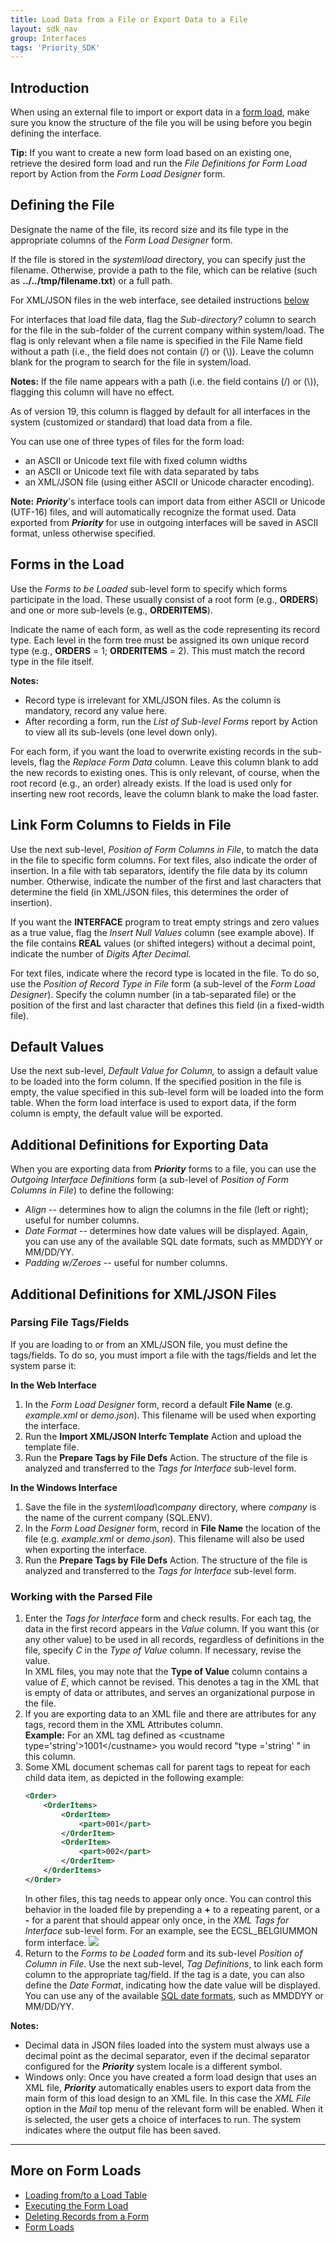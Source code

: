 ```yaml
---
title: Load Data from a File or Export Data to a File
layout: sdk_nav
group: Interfaces
tags: 'Priority_SDK'
---
```


## Introduction

When using an external file to import or export data in a [form load](Form-Loads), make sure you know the structure of the file you will be using before you begin defining the interface.

**Tip:** If you want to create a new form load based on an existing one,
retrieve the desired form load and run the *File Definitions for Form
Load* report by Action from the *Form Load Designer* form.

## Defining the File 

Designate the name of the file, its record size and its file type in the
appropriate columns of the *Form Load Designer* form.

If the file is stored in the *system\\load* directory, you can specify
just the filename. Otherwise, provide a path to the file, which can be relative (such as **../../tmp/filename.txt**) or a full path.

For XML/JSON files in the web interface, see detailed instructions [below](#additional-definitions-for-xmljson-files)

For interfaces that load file data, flag the *Sub-directory?* column to
search for the file in the sub-folder of the current company within
system/load. The flag is only relevant when a file name is specified in
the File Name field without a path (i.e., the field does not contain (/)
or (\\)). Leave the column blank for the program to search for the file
in system/load.

**Notes:** If the file name appears with a path (i.e. the field contains
(/) or (\\)), flagging this column will have no effect.

As of version 19, this column is flagged by default for all interfaces
in the system (customized or standard) that load data from a file.


You can use one of three types of files for the form load:

-   an ASCII or Unicode text file with fixed column widths
-   an ASCII or Unicode text file with data separated by tabs
-   an XML/JSON file (using either ASCII or Unicode character encoding).

**Note:** ***Priority***\'s interface tools can import data from either
ASCII or Unicode (UTF-16) files, and will automatically recognize the
format used. Data exported from ***Priority*** for use in outgoing
interfaces will be saved in ASCII format, unless otherwise specified.

## Forms in the Load 

Use the *Forms to be Loaded* sub-level form to specify which forms
participate in the load. These usually consist of a root form (e.g.,
**ORDERS**) and one or more sub-levels (e.g., **ORDERITEMS**).

Indicate the name of each form, as well as the code representing its
record type. Each level in the form tree must be assigned its own unique
record type (e.g., **ORDERS** = 1; **ORDERITEMS** = 2). This must match
the record type in the file itself.


**Notes:**

-   Record type is irrelevant for XML/JSON files. As the column is
    mandatory, record any value here.
-   After recording a form, run the *List of Sub-level Forms* report by
    Action to view all its sub-levels (one level down only).

For each form, if you want the load to overwrite existing records in the
sub-levels, flag the *Replace Form Data* column. Leave this column blank
to add the new records to existing ones. This is only relevant, of
course, when the root record (e.g., an order) already exists. If the
load is used only for inserting new root records, leave the column blank
to make the load faster.

## Link Form Columns to Fields in File 

Use the next sub-level, *Position of Form Columns in File*, to match the
data in the file to specific form columns. For text files, also indicate
the order of insertion. In a file with tab separators, identify the file
data by its column number. Otherwise, indicate the number of the first
and last characters that determine the field (in XML/JSON files, this
determines the order of insertion).

If you want the **INTERFACE** program to treat empty strings and zero
values as a true value, flag the *Insert Null Values* column (see
example above). If the file contains **REAL** values (or shifted
integers) without a decimal point, indicate the number of *Digits After
Decimal*.

For text files, indicate where the record type is located in the file.
To do so, use the *Position of Record Type in File* form (a sub-level of
the *Form Load Designer*). Specify the column number (in a tab-separated
file) or the position of the first and last character that defines this
field (in a fixed-width file).

## Default Values 

Use the next sub-level, *Default Value for Column,* to assign a default
value to be loaded into the form column. If the specified position in
the file is empty, the value specified in this sub-level form will be
loaded into the form table. When the form load interface is used to
export data, if the form column is empty, the default value will be
exported.

## Additional Definitions for Exporting Data 

When you are exporting data from ***Priority*** forms to a file, you can
use the *Outgoing Interface Definitions* form (a sub-level of *Position
of Form Columns in File*) to define the following:

-   *Align* -- determines how to align the columns in the file (left or
    right); useful for number columns.
-   *Date Format* -- determines how date values will be displayed.
    Again, you can use any of the available SQL date formats, such as
    MMDDYY or MM/DD/YY.
-   *Padding w/Zeroes* -- useful for number columns.

## Additional Definitions for XML/JSON Files 

### Parsing File Tags/Fields
If you are loading to or from an XML/JSON file, you must define the tags/fields. To do so, you must import a file with the tags/fields and let the system parse it:

**In the Web Interface**

1. In the *Form Load Designer* form, record a default **File Name** (e.g. *example.xml* or *demo.json*). This filename will be used when exporting the interface.
2. Run the **Import XML/JSON Interfc Template** Action and upload the template file.
3. Run the **Prepare Tags by File Defs**  Action. The structure of the file
is analyzed and transferred to the *Tags for Interface* sub-level form.

**In the Windows Interface**

1. Save the file in the *system\\load\\company* directory, where *company* is the name of the current company (SQL.ENV).
1. In the *Form Load Designer* form, record in **File Name** the location of the file (e.g. *example.xml* or *demo.json*). This filename will also be used when exporting the interface.
3. Run the **Prepare Tags by File Defs**  Action. The structure of the file
is analyzed and transferred to the *Tags for Interface* sub-level form.

### Working with the Parsed File

1. Enter the *Tags for Interface* form and check results. For each tag, the data in the first record appears in the *Value* column. If you want this (or any other value) to be used in all records, regardless of definitions in the file, specify *C* in the *Type of Value* column. If necessary, revise the value.\
In XML files, you may note that the **Type of Value** column contains a value of *E*, which cannot be revised. This denotes a tag in the XML that is empty of data or attributes, and serves an organizational purpose in the file.
4.  If you are exporting data to an XML file and there are attributes for any tags, record them in the XML Attributes column.\
**Example:** For an XML tag defined as \<custname type=\'string\'\>1001\</custname> you would record \"type =\'string\' \" in this column.
5.  Some XML document schemas call for parent tags to repeat for each
    child data item, as depicted in the following example:
    ```xml
    <Order>
        <OrderItems>
            <OrderItem>
                <part>001</part>
            </OrderItem>
            <OrderItem>
                <part>002</part>
            </OrderItem>
        </OrderItems>
    </Order>
    ```
    In other files, this tag needs to appear only once. You can control
    this behavior in the loaded file by prepending a
    **+** to a repeating parent, or a **-** for a parent that should appear only once, in the *XML Tags for Interface* sub-level form.
    For an example, see the ECSL_BELGIUMMON form interface.
    ![](https://cdn.priority-software.com/docs/images/SDK_XMLInterface_RepeatingTags.png)
6.  Return to the *Forms to be Loaded* form and its sub-level *Position of Column in File*. Use the next sub-level, *Tag Definitions*, to link each form column to the appropriate tag/field. If the tag is a date, you can also define the *Date Format*, indicating how the date value will be displayed. You can use any of the available [SQL date formats](ATOD-and-DTOA), such as MMDDYY or MM/DD/YY.

**Notes:** 
- Decimal data in JSON files loaded into the system must always use a decimal point as the decimal separator, even if the decimal separator configured for the ***Priority*** system locale is a different symbol.
- Windows only: Once you have created a form load design that uses an XML file, ***Priority*** automatically enables users to export data from the main form of this load design to an XML file. In this case the *XML File* option in the *Mail* top menu of the relevant form will be enabled. When it is selected, the user gets a choice of interfaces to run. The system indicates where the output file has been saved.

------------------------------------------------------------------------



## More on Form Loads 

-   [Loading from/to a Load Table](Loading-from-Load-Table)
-   [Executing the Form Load](Execute-FormLoads)
-   [Deleting Records from a Form](Interfaces-Deleting-Records)
-   [Form Loads](Form-Loads)

